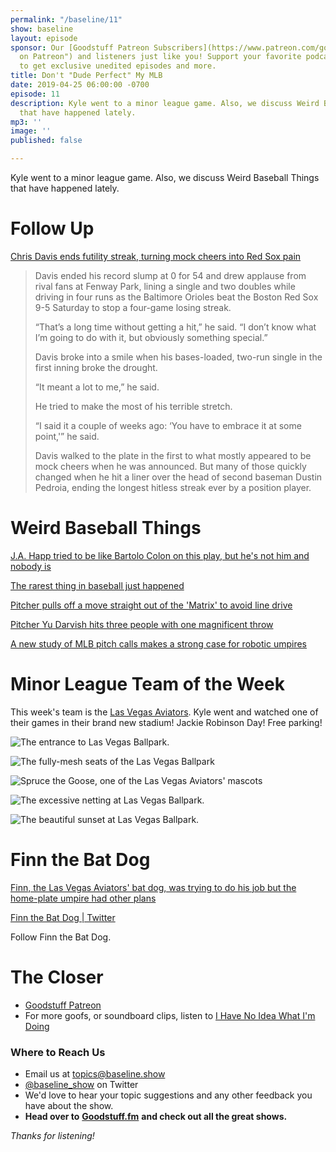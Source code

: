 ```yaml
---
permalink: "/baseline/11"
show: baseline
layout: episode
sponsor: Our [Goodstuff Patreon Subscribers](https://www.patreon.com/goodstuff "Goodstuff
  on Patreon") and listeners just like you! Support your favorite podcasts directly
  to get exclusive unedited episodes and more.
title: Don't "Dude Perfect" My MLB
date: 2019-04-25 06:00:00 -0700
episode: 11
description: Kyle went to a minor league game. Also, we discuss Weird Baseball Things
  that have happened lately.
mp3: ''
image: ''
published: false

---
```

Kyle went to a minor league game. Also, we discuss Weird Baseball Things that have happened lately.

# Follow Up

[Chris Davis ends futility streak, turning mock cheers into Red Sox pain](https://nypost.com/2019/04/13/chris-davis-turns-mock-cheers-into-real-ones-with-end-of-futility-streak/)

> Davis ended his record slump at 0 for 54 and drew applause from rival fans at Fenway Park, lining a single and two doubles while driving in four runs as the Baltimore Orioles beat the Boston Red Sox 9-5 Saturday to stop a four-game losing streak.
>
> “That’s a long time without getting a hit,” he said. “I don’t know what I’m going to do with it, but obviously something special.”
>
> Davis broke into a smile when his bases-loaded, two-run single in the first inning broke the drought.
>
> “It meant a lot to me,” he said.
>
> He tried to make the most of his terrible stretch.
>
> “I said it a couple of weeks ago: ‘You have to embrace it at some point,'” he said.
>
> Davis walked to the plate in the first to what mostly appeared to be mock cheers when he was announced. But many of those quickly changed when he hit a liner over the head of second baseman Dustin Pedroia, ending the longest hitless streak ever by a position player.

# Weird Baseball Things

[J.A. Happ tried to be like Bartolo Colon on this play, but he's not him and nobody is](https://www.mlb.com/cut4/j-a-happ-between-the-legs-throw)

[The rarest thing in baseball just happened](http://mlb.nbcsports.com/2019/04/17/the-rarest-thing-in-baseball-just-happened/)

[Pitcher pulls off a move straight out of the 'Matrix' to avoid line drive](https://mashable.com/article/collin-mchugh-matrix-baseball-dodge-line-drive/)

[Pitcher Yu Darvish hits three people with one magnificent throw](https://mashable.com/article/yu-darvish-pitch-hits-three-people/)

[A new study of MLB pitch calls makes a strong case for robotic umpires](https://techcrunch.com/2019/04/08/a-new-study-of-mlb-pitch-calls-makes-a-strong-case-for-robotic-umpires/?utm_source=feedburner&utm_medium=feed&utm_campaign=Feed%3A+Techcrunch+%28TechCrunch%29)

# Minor League Team of the Week

This week's team is the [Las Vegas Aviators](https://en.wikipedia.org/wiki/Las_Vegas_Aviators). Kyle went and watched one of their games in their brand new stadium! Jackie Robinson Day! Free parking!

![The entrance to Las Vegas Ballpark.](/uploads/166E91A2-48E1-4979-9DA8-280411BD31BC.jpeg)

![The fully-mesh seats of the Las Vegas Ballpark](/uploads/52A0223E-5CF8-4423-93C0-148001A6ED5C.jpeg)

![Spruce the Goose, one of the Las Vegas Aviators' mascots](/uploads/890B9FAC-FB6A-42CE-9306-6C803B07D08D.jpeg)

![The excessive netting at Las Vegas Ballpark.](/uploads/1F735E2A-1761-4A10-8384-F41151AAAE7D.jpeg)

![The beautiful sunset at Las Vegas Ballpark.](/uploads/645E7722-7482-440D-840E-9A1AEDF0B430-1.jpeg)

# Finn the Bat Dog

[Finn, the Las Vegas Aviators' bat dog, was trying to do his job but the home-plate umpire had other plans](https://www.mlb.com/cut4/ump-steals-show-from-milb-bat-dog)

[Finn the Bat Dog | Twitter](https://twitter.com/finnthebatdog)

Follow Finn the Bat Dog.

# The Closer

* [Goodstuff Patreon](https://patreon.com/goodstuff)
* For more goofs, or soundboard clips, listen to [I Have No Idea What I'm Doing](https://goodstuff.fm/noidea/)

### **Where to Reach Us**

* Email us at [topics@baseline.show](mailto:topics@baseline.show)
* [@baseline_show](https://twitter.com/baseline_show) on Twitter
* We'd love to hear your topic suggestions and any other feedback you have about the show.
* **Head over to** [**Goodstuff.fm**](http://goodstuff.fm/) **and check out all the great shows.**

_Thanks for listening!_